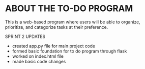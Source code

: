 # ABOUT THE TO-DO PROGRAM
This is a web-based program where users will be able to organize, prioritize, and categorize tasks at their preference. 

SPRINT 2 UPDATES
- created app.py file for main project code
- formed basic foundation for to do program through flask
- worked on index.html file
- made basic code changes
